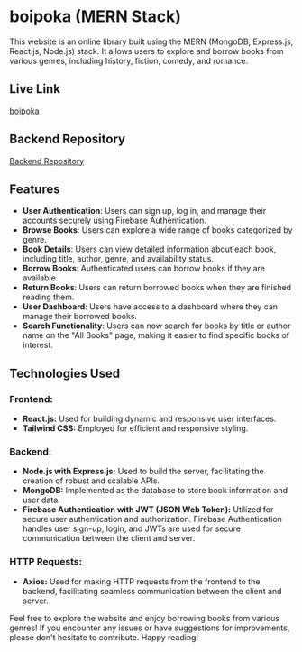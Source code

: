 # boipoka (MERN Stack)

This website is an online library built using the MERN (MongoDB, Express.js, React.js, Node.js) stack. It allows users to explore and borrow books from various genres, including history, fiction, comedy, and romance.

## Live Link

[boipoka](https://boip0ka.web.app/)

## Backend Repository

[Backend Repository](https://github.com/Be3tle/boipoka-mern-server-side.git)

## Features

- **User Authentication**: Users can sign up, log in, and manage their accounts securely using Firebase Authentication.
- **Browse Books**: Users can explore a wide range of books categorized by genre.
- **Book Details**: Users can view detailed information about each book, including title, author, genre, and availability status.
- **Borrow Books**: Authenticated users can borrow books if they are available.
- **Return Books**: Users can return borrowed books when they are finished reading them.
- **User Dashboard**: Users have access to a dashboard where they can manage their borrowed books.
- **Search Functionality**: Users can now search for books by title or author name on the "All Books" page, making it easier to find specific books of interest.

## Technologies Used

### Frontend:

- **React.js:** Used for building dynamic and responsive user interfaces.
- **Tailwind CSS:** Employed for efficient and responsive styling.

### Backend:

- **Node.js with Express.js:** Used to build the server, facilitating the creation of robust and scalable APIs.
- **MongoDB:** Implemented as the database to store book information and user data.
- **Firebase Authentication with JWT (JSON Web Token):** Utilized for secure user authentication and authorization. Firebase Authentication handles user sign-up, login, and JWTs are used for secure communication between the client and server.

### HTTP Requests:

- **Axios:** Used for making HTTP requests from the frontend to the backend, facilitating seamless communication between the client and server.

Feel free to explore the website and enjoy borrowing books from various genres! If you encounter any issues or have suggestions for improvements, please don't hesitate to contribute. Happy reading!